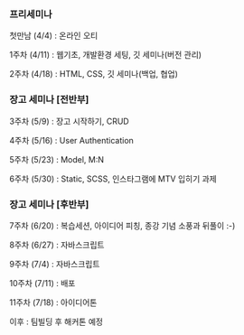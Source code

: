 ### 프리세미나

첫만남 (4/4) : 온라인 오티

1주차 (4/11) : 웹기초, 개발환경 세팅, 깃 세미나(버전 관리)

2주차 (4/18) : HTML, CSS, 깃 세미나(백업, 협업)

### 장고 세미나 [전반부]

3주차 (5/9) : 장고 시작하기, CRUD

4주차 (5/16) : User Authentication

5주차 (5/23) : Model, M:N

6주차 (5/30) : Static, SCSS, 인스타그램에 MTV 입히기 과제

### 장고 세미나 [후반부]

7주차 (6/20) : 복습세션, 아이디어 피칭, 종강 기념 소풍과 뒤풀이 :-)

8주차 (6/27) : 자바스크립트

9주차 (7/4) : 자바스크립트

10주차 (7/11) : 배포

11주차 (7/18) : 아이디어톤

이후 : 팀빌딩 후 해커톤 예정
